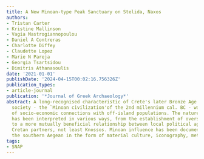 ```yaml
---
title: A New Minoan-type Peak Sanctuary on Stelida, Naxos
authors:
- Tristan Carter
- Kristine Mallinson
- Vagia Mastrogiannopoulou
- Daniel A Contreras
- Charlotte Diffey
- Claudette Lopez
- Marie N Pareja
- Georgia Tsartsidou
- Dimitris Athanasoulis
date: '2021-01-01'
publishDate: '2024-04-15T00:02:16.756326Z'
publication_types:
- article-journal
publication: '*Journal of Greek Archaeology*'
abstract: A long-recognised characteristic of Crete's later Bronze Age [BA] state-level
  society - the `Minoan civilization'of the 2nd millennium cal. BC - was the establishment
  of socio-economic connections with off-island populations. The nature of these relationships
  has been interpreted in various ways, from the establishment of overseas colonies
  to a more mutually beneficial relationship between local political agents and their
  Cretan partners, not least Knossos. Minoan influence has been documented throughout
  the southern Aegean in the form of material culture, iconography, metrological systems, and socio-religious practices. It is the latter theme that concerns us here, specifically in the form of ‘peak sanctuaries’, i.e. upland foci of ritual activity associated with settlements and palatial centres throughout Crete, a handful of which are claimed to have been established overseas, on Kythera, Kea, Naxos, Rhodes and possibly Andros. We report here on what we claim to be a new example from Stelida on Naxos. 
tags: 
- SNAP
---
```


